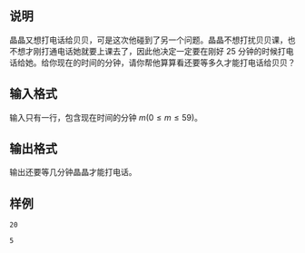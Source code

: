 <h2>说明</h2>

晶晶又想打电话给贝贝，可是这次他碰到了另一个问题。晶晶不想打扰贝贝课，也不想才刚打通电话她就要上课去了，因此他决定一定要在刚好 $25$ 分钟的时候打电话给她。给你现在的时间的分钟，请你帮他算算看还要等多久才能打电话给贝贝？
<h2>输入格式</h2>

输入只有一行，包含现在时间的分钟 $m$($0≤m≤59$)。

<h2>输出格式</h2>

输出还要等几分钟晶晶才能打电话。

<h2>样例</h2>
<pre><code class="language-input1">20</code></pre><pre><code class="language-output1">5</code></pre>
